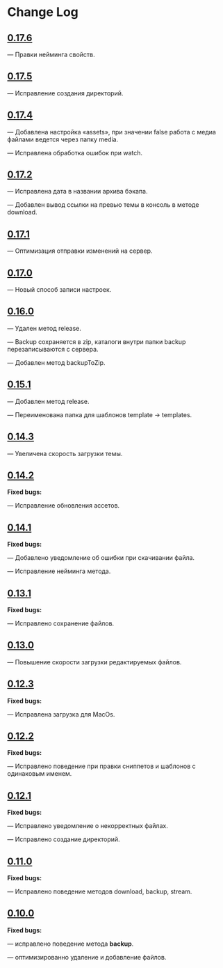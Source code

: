 # Change Log

## [0.17.6](https://github.com/brainmurder/insales-uploader/tree/v0.17.6)

— Правки нейминга свойств.

## [0.17.5](https://github.com/brainmurder/insales-uploader/tree/v0.17.5)

— Исправление создания директорий.

## [0.17.4](https://github.com/brainmurder/insales-uploader/tree/v0.17.4)

— Добавлена настройка «assets», при значении false работа с медиа файлами ведется через папку media.

— Исправлена обработка ошибок при watch.

## [0.17.2](https://github.com/brainmurder/insales-uploader/tree/v0.17.2)

— Исправлена дата в названии архива бэкапа.

— Добавлен вывод ссылки на превью темы в консоль в методе download.


## [0.17.1](https://github.com/brainmurder/insales-uploader/tree/v0.17.1)

— Оптимизация отправки изменений на сервер.

## [0.17.0](https://github.com/brainmurder/insales-uploader/tree/v0.17.0)

— Новый способ записи настроек.

## [0.16.0](https://github.com/brainmurder/insales-uploader/tree/v0.16.0)

— Удален метод release.

— Backup сохраняется в zip, каталоги внутри папки backup перезаписываются с сервера.

— Добавлен метод backupToZip.

## [0.15.1](https://github.com/brainmurder/insales-uploader/tree/v0.15.1)

— Добавлен метод release.

— Переименована папка для шаблонов template -> templates.

## [0.14.3](https://github.com/brainmurder/insales-uploader/tree/v0.14.3)

— Увеличена скорость загрузки темы.

## [0.14.2](https://github.com/brainmurder/insales-uploader/tree/v0.14.2)

**Fixed bugs:**

— Исправление обновления ассетов.

## [0.14.1](https://github.com/brainmurder/insales-uploader/tree/v0.14.1)

**Fixed bugs:**

— Добавлено уведомление об ошибки при скачивании файла.

— Исправление нейминга метода.

## [0.13.1](https://github.com/brainmurder/insales-uploader/tree/v0.13.1)

**Fixed bugs:**

— Исправлено сохранение файлов.

## [0.13.0](https://github.com/brainmurder/insales-uploader/tree/v0.13.0)

— Повышение скорости загрузки редактируемых файлов.

## [0.12.3](https://github.com/brainmurder/insales-uploader/tree/v0.12.3)

**Fixed bugs:**

— Исправлена загрузка для MacOs.

## [0.12.2](https://github.com/brainmurder/insales-uploader/tree/v0.12.2)

**Fixed bugs:**

— Исправлено поведение при правки сниппетов и шаблонов с одинаковым именем.

## [0.12.1](https://github.com/brainmurder/insales-uploader/tree/v0.12.1)

**Fixed bugs:**

— Исправлено уведомление о некорректных файлах.

— Исправлено создание директорий.

## [0.11.0](https://github.com/brainmurder/insales-uploader/tree/v0.11.0)

**Fixed bugs:**

— Исправлено поведение методов download, backup, stream.


## [0.10.0](https://github.com/brainmurder/insales-uploader/tree/v0.10.0)

**Fixed bugs:**

— исправлено поведение метода **backup**.

— оптимизированно удаление и добавление файлов.
